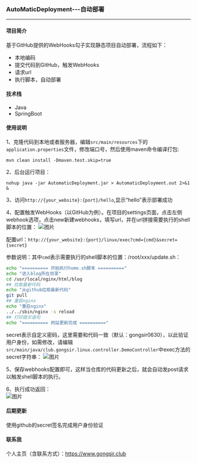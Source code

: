 ### AutoMaticDeployment---自动部署

<hr/>

#### 项目简介

基于GitHub提供的WebHooks勾子实现静态项目自动部署，流程如下：

- 本地编码
- 提交代码到GitHub，触发WebHooks
- 请求url
- 执行脚本，自动部署

#### 技术栈
- Java
- SpringBoot

#### 使用说明

1、克隆代码到本地或者服务器，编辑`src/main/resources`下的`application.properties`文件，修改端口号，然后使用maven命令编译打包:
```shell
mvn clean install -Dmaven.test.skip=true
```

2、后台运行项目：  
```shell
nohup java -jar AutomaticDeployment.jar > AutomaticDeployment.out 2>&1 &
```

3、访问`http://{your_website}:{port}/hello`,显示“hello”表示部署成功

4、配置触发WebHooks（以GitHub为例）。在项目的settings页面，点击左侧webhook选项，点击new新建webhooks，填写url，并在url拼接需要执行的shell脚本的位置：
![图片](https://cdn.gongsir.club/blog/20200402/it9QRShppxXu.png?imageslim)

配置url：`http://{your_website}:{port}/linux/exec?cmd={cmd}&secret={secret}`

参数说明：其中`cmd`表示需要执行的shell脚本的位置：/root/xxx/update.sh：

```bash
echo "========== 开始执行home.sh脚本 =========="
echo "进入blog所在目录"
cd /usr/local/nginx/html/blog
## 拉取最新代码
echo "从github拉取最新代码"
git pull
## 重启nginx
echo "重启nginx"
../../sbin/nginx -s reload
## 打印提示语句
echo "========== 网站更新完成 =========="
```

secret表示自定义密码，这里需要和代码一致（默认：gongsir0630），以此验证用户身份，如需修改，请编辑`src/main/java/club.gongsir.linux.controller.DemoController`中exec方法的secret字符串：
![图片](http://cdn.gongsir.club/blog/20200402/3cHCd4NlLvvN.png?imageslim)

5、保存webhooks配置即可，这样当仓库的代码更新之后，就会自动发post请求以触发shell脚本的执行。

6、执行成功返回：  
![图片](http://cdn.gongsir.club/blog/20200402/5q8TSaYGcooC.png?imageslim)

#### 后期更新
使用github的secret签名完成用户身份验证

#### 联系我
个人主页（含联系方式）：https://www.gongsir.club
